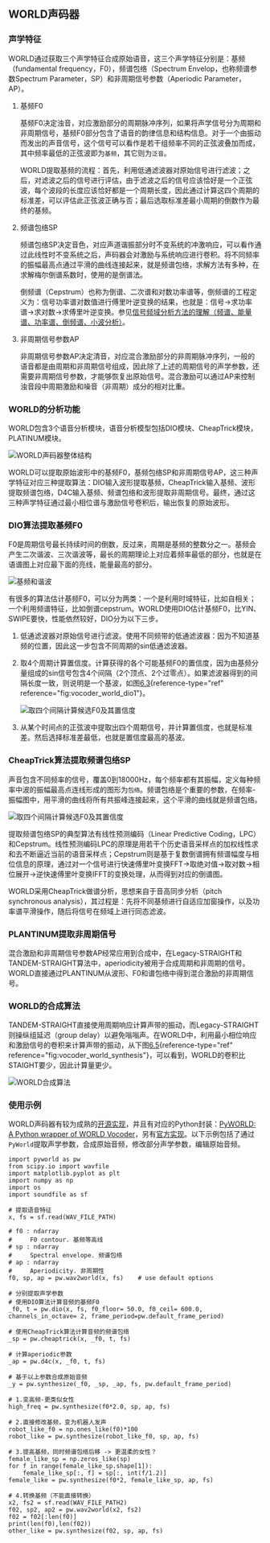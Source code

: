 ## WORLD声码器

### 声学特征

WORLD通过获取三个声学特征合成原始语音，这三个声学特征分别是：基频（fundamental
frequency，F0），频谱包络（Spectrum Envelop，也称频谱参数Spectrum
Parameter，SP）和非周期信号参数（Aperiodic Parameter，AP）。

1.  基频F0

    基频F0决定浊音，对应激励部分的周期脉冲序列，如果将声学信号分为周期和非周期信号，基频F0部分包含了语音的韵律信息和结构信息。对于一个由振动而发出的声音信号，这个信号可以看作是若干组频率不同的正弦波叠加而成，其中频率最低的正弦波即为`基频`，其它则为`泛音`。

    WORLD提取基频的流程：首先，利用低通滤波器对原始信号进行滤波；之后，对滤波之后的信号进行评估，由于滤波之后的信号应该恰好是一个正弦波，每个波段的长度应该恰好都是一个周期长度，因此通过计算这四个周期的标准差，可以评估此正弦波正确与否；最后选取标准差最小周期的倒数作为最终的基频。

2.  频谱包络SP

    频谱包络SP决定音色，对应声道谐振部分时不变系统的冲激响应，可以看作通过此线性时不变系统之后，声码器会对激励与系统响应进行卷积。将不同频率的振幅最高点通过平滑的曲线连接起来，就是频谱包络，求解方法有多种，在求解梅尔倒谱系数时，使用的是倒谱法。

    倒频谱（Cepstrum）也称为倒谱、二次谱和对数功率谱等，倒频谱的工程定义为：信号功率谱对数值进行傅里叶逆变换的结果，也就是：信号-\>求功率谱-\>求对数-\>求傅里叶逆变换。参见[信号频域分析方法的理解（频谱、能量谱、功率谱、倒频谱、小波分析）](https://zhuanlan.zhihu.com/p/34989414)。

3.  非周期信号参数AP

    非周期信号参数AP决定清音，对应混合激励部分的非周期脉冲序列，一般的语音都是由周期和非周期信号组成，因此除了上述的周期信号的声学参数，还需要非周期信号参数，才能够恢复出原始信号。混合激励可以通过AP来控制浊音段中周期激励和噪音（非周期）成分的相对比重。

### WORLD的分析功能

WORLD包含3个语音分析模块，语音分析模型包括DIO模块、CheapTrick模块，PLATINUM模块。

![WORLD声码器整体结构](../asset/vocoder_world_arch.png)

WORLD可以提取原始波形中的基频F0，基频包络SP和非周期信号AP，这三种声学特征对应三种提取算法：DIO输入波形提取基频，CheapTrick输入基频、波形提取频谱包络，D4C输入基频、频谱包络和波形提取非周期信号。最终，通过这三种声学特征通过最小相位谱与激励信号卷积后，输出恢复的原始波形。

### DIO算法提取基频F0

F0是周期信号最长持续时间的倒数，反过来，周期是基频的整数分之一。基频会产生二次谐波、三次谐波等，最长的周期理论上对应着频率最低的部分，也就是在语谱图上对应最下面的亮线，能量最高的部分。

![基频和谐波](../asset/vocoder_pitch_harmonic.png)

有很多的算法估计基频F0，可以分为两类：一个是利用时域特征，比如自相关；一个利用频谱特征，比如倒谱cepstrum。WORLD使用DIO估计基频F0，比YIN、SWIPE要快，性能依然较好，DIO分为以下三步。

1.  低通滤波器对原始信号进行滤波。使用不同频带的低通滤波器：因为不知道基频的位置，因此这一步包含不同周期的sin低通滤波器。

2.  取4个周期计算置信度。计算获得的各个可能基频F0的置信度，因为由基频分量组成的sin信号包含4个间隔（2个顶点、2个过零点）。如果滤波器得到的间隔长度一致，则说明是一个基波，如图[6.3](#fig:vocoder_world_dio1){reference-type="ref"
    reference="fig:vocoder_world_dio1"}。

    ![取四个间隔计算候选F0及其置信度
    ](../asset/vocoder_world_dio1.png)

3.  从某个时间点的正弦波中提取出四个周期信号，并计算置信度，也就是标准差。然后选择标准差最低，也就是置信度最高的基波。

### CheapTrick算法提取频谱包络SP

声音包含不同频率的信号，覆盖0到18000Hz，每个频率都有其振幅，定义每种频率中波的振幅最高点连线形成的图形为`包络`。频谱包络是个重要的参数，在频率-振幅图中，用平滑的曲线将所有共振峰连接起来，这个平滑的曲线就是频谱包络。

![取四个间隔计算候选F0及其置信度](../asset/vocoder_world_sp.png)

提取频谱包络SP的典型算法有线性预测编码（Linear Predictive
Coding，LPC）和Cepstrum。线性预测编码LPC的原理是用若干个历史语音采样点的加权线性求和去不断逼近当前的语音采样点；Cepstrum则是基于复数倒谱拥有频谱幅度与相位信息的原理，通过对一个信号进行快速傅里叶变换FFT-\>取绝对值-\>取对数-\>相位展开-\>逆快速傅里叶变换IFFT的变换处理，从而得到对应的倒谱图。

WORLD采用CheapTrick做谱分析，思想来自于音高同步分析（pitch synchronous
analysis），其过程是：先将不同基频进行自适应加窗操作，以及功率谱平滑操作，随后将信号在频域上进行同态滤波。

### PLANTINUM提取非周期信号

混合激励和非周期信号参数AP经常应用到合成中，在Legacy-STRAIGHT和TANDEM-STRAIGHT算法中，aperiodicity被用于合成周期和非周期的信号。WORLD直接通过PLANTINUM从波形、F0和谱包络中得到混合激励的非周期信号。

### WORLD的合成算法

TANDEM-STRAIGHT直接使用周期响应计算声带的振动，而Legacy-STRAIGHT则操纵组延迟（group
delay）以避免嗡嗡声。在WORLD中，利用最小相位响应和激励信号的卷积来计算声带的振动，从下图[6.5](#fig:vocoder_world_synthesis){reference-type="ref"
reference="fig:vocoder_world_synthesis"}，可以看到，WORLD的卷积比STAIGHT要少，因此计算量更少。

![WORLD合成算法](../asset/vocoder_world_synthesis.png)

### 使用示例

WORLD声码器有较为成熟的[开源实现](https://github.com/mmorise/World)，并且有对应的Python封装：[PyWORLD:
A Python wrapper of WORLD
Vocoder](https://github.com/JeremyCCHsu/Python-Wrapper-for-World-Vocoder)，另有[官方实现](http://ml.cs.yamanashi.ac.jp/world/english)。以下示例包括了通过`PyWorld`提取声学参数，合成原始音频，修改部分声学参数，编辑原始音频。

    import pyworld as pw
    from scipy.io import wavfile
    import matplotlib.pyplot as plt
    import numpy as np
    import os
    import soundfile as sf

    # 提取语音特征
    x, fs = sf.read(WAV_FILE_PATH)

    # f0 : ndarray
    #     F0 contour. 基频等高线
    # sp : ndarray
    #     Spectral envelope. 频谱包络
    # ap : ndarray
    #     Aperiodicity. 非周期性
    f0, sp, ap = pw.wav2world(x, fs)    # use default options

    # 分别提取声学参数
    # 使用DIO算法计算音频的基频F0
    _f0, t = pw.dio(x, fs, f0_floor= 50.0, f0_ceil= 600.0, channels_in_octave= 2, frame_period=pw.default_frame_period)

    # 使用CheapTrick算法计算音频的频谱包络
    _sp = pw.cheaptrick(x, _f0, t, fs)

    # 计算aperiodic参数
    _ap = pw.d4c(x, _f0, t, fs)

    # 基于以上参数合成原始音频
    _y = pw.synthesize(_f0, _sp, _ap, fs, pw.default_frame_period)

    # 1.变高频-更类似女性
    high_freq = pw.synthesize(f0*2.0, sp, ap, fs)

    # 2.直接修改基频，变为机器人发声
    robot_like_f0 = np.ones_like(f0)*100
    robot_like = pw.synthesize(robot_like_f0, sp, ap, fs)

    # 3.提高基频，同时频谱包络后移 -> 更温柔的女性？
    female_like_sp = np.zeros_like(sp)
    for f in range(female_like_sp.shape[1]):
        female_like_sp[:, f] = sp[:, int(f/1.2)]
    female_like = pw.synthesize(f0*2, female_like_sp, ap, fs)

    # 4.转换基频（不能直接转换）
    x2, fs2 = sf.read(WAV_FILE_PATH2)
    f02, sp2, ap2 = pw.wav2world(x2, fs2)
    f02 = f02[:len(f0)]
    print(len(f0),len(f02))
    other_like = pw.synthesize(f02, sp, ap, fs)